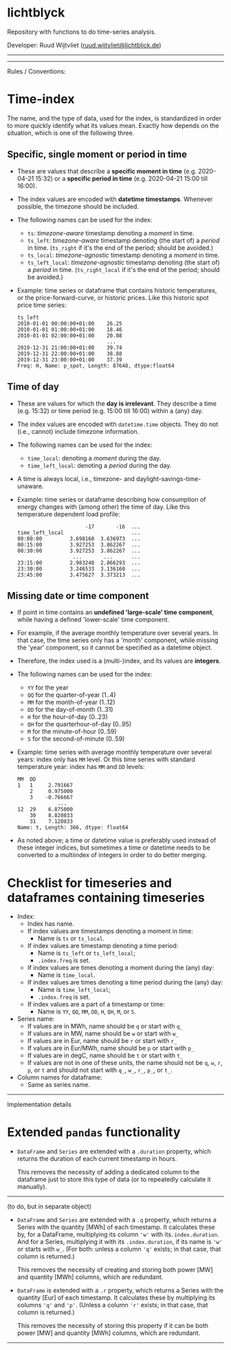 # lichtblyck

Repository with functions to do time-series analysis.

Developer: Ruud Wijtvliet (ruud.wijtvliet@lichtblick.de)

---

---

Rules / Conventions:

# Time-index

The name, and the type of data, used for the index, is standardized in order to more quickly identify what its values mean. Exactly how depends on the situation, which is one of the following three.

## Specific, single moment or period in time

* These are values that describe a **specific moment in time** (e.g. 2020-04-21 15:32) or a **specific period in time** (e.g. 2020-04-21 15:00 till 16:00).
* The index values are encoded with **datetime timestamps**. Whenever possible, the timezone should be included.

* The following names can be used for the index:

  - `ts`: *timezone-aware* timestamp denoting a *moment* in time.
  - `ts_left`: *timezone-aware* timestamp denoting (the start of) a *period* in time. (`ts_right` if it's the end of the period; should be avoided.)
  - `ts_local`: *timezone-agnostic* timestamp denoting a *moment* in time.
  - `ts_left_local`: *timezone-agnostic* timestamp denoting (the start of) a *period* in time. (`ts_right_local` if it's the end of the period; should be avoided.)

* Example: time series or dataframe that contains historic temperatures, or the price-forward-curve, or historic prices. Like this historic spot price time series:

  ```
  ts_left
  2010-01-01 00:00:00+01:00    26.25
  2010-01-01 01:00:00+01:00    18.46
  2010-01-01 02:00:00+01:00    20.08
                               ...
  2019-12-31 21:00:00+01:00    39.74
  2019-12-31 22:00:00+01:00    38.88
  2019-12-31 23:00:00+01:00    37.39
  Freq: H, Name: p_spot, Length: 87648, dtype:float64
  ```

## Time of day

* These are values for which the **day is irrelevant**. They describe a time (e.g. 15:32) or time period (e.g. 15:00 till 16:00) within a (any) day.

* The index values are encoded with `datetime.time` objects. They do not (i.e., cannot) include timezone information.

* The following names can be used for the index:

  * `time_local`: denoting a *moment* during the day.
  * `time_left_local`: denoting a *period* during the day.

* A time is always local, i.e., timezone- and daylight-savings-time-unaware.

* Example: time series or dataframe describing how consumption of energy changes with (among other) the time of day. Like this temperature dependent load profile:

  ```
                        -17       -16  ...
  time_left_local                      ...
  00:00:00         3.698160  3.636973  ...
  00:15:00         3.927253  3.862267  ...
  00:30:00         3.927253  3.862267  ...
                    ...       ...      ...
  23:15:00         2.983240  2.866293  ...
  23:30:00         3.246533  3.136160  ...
  23:45:00         3.475627  3.373213  ...
  ```

## Missing date or time component

* If point in time contains an **undefined 'large-scale' time component**, while having a defined 'lower-scale' time component.

* For example, if the average monthly temperature over several years. In that case, the time series only has a 'month' component, while missing the 'year' component, so it cannot be specified as a datetime object. 

* Therefore, the index used is a (multi-)index, and its values are **integers**.

* The following names can be used for the index:

  * `YY` for the year
  * `QQ` for the quarter-of-year (1..4)
  * `MM` for the month-of-year (1..12)
  * `DD` for the day-of-month (1..31)
  * `H` for the hour-of-day (0..23)
  * `QH` for the quarterhour-of-day (0..95)
  * `M` for the minute-of-hour (0..59)
  * `S` for the second-of-minute (0..59)

* Example: time series with average monthly temperature over several years: index only has `MM` level. Or this time series with standard temperature year: index has `MM` and `DD` levels:

  ```
  MM  DD
  1   1     2.791667
      2     0.975000
      3    -0.766667
               ...
  12  29    6.875000
      30    8.820833
      31    7.120833
  Name: t, Length: 366, dtype: float64
  ```

* As noted above; a time or datetime value is preferably used instead of these integer indices, but sometimes a time or datetime needs to be converted to a multiindex of integers in order to do better merging.

# Checklist for timeseries and dataframes containing timeseries

* Index:
  * Index has name.
  * If index values are timestamps denoting a moment in time: 
    * Name is `ts` or `ts_local`.
  * If index values are timestamp denoting a time period:
    - Name is `ts_left` or `ts_left_local`;
    - `.index.freq` is set.
  * If index values are times denoting a moment during the (any) day:
    - Name is `time_local`.
  * If index values are times denoting a time period during the (any) day:
    - Name is `time_left_local`;
    - `.index.freq` is set.
  * If index values are a part of a timestamp or time:
    - Name is `YY`, `QQ`, `MM`, `DD`, `H`, `QH`, `M`, or `S`.
* Series name:
  * If values are in MWh, name should be `q` or start with `q_`
  * If values are in MW, name should be `w` or start with `w_`
  * If values are in Eur, name should be `r` or start with `r_`
  * If values are in Eur/MWh, name should be `p` or start with `p_`
  * If values are in degC, name should be `t` or start with `t_`
  * If values are not in one of these units, the name should not be `q`, `w`, `r`, `p`, or `t` and should not start with `q_`, `w_`, `r_`, `p_`, or `t_`.
* Column names for dataframe:
  * Same as series name.



---

Implementation details

# Extended `pandas` functionality

* `DataFrame` and `Series` are extended with a `.duration` property, which returns the duration of each current timestamp in hours.

  This removes the necessity of adding a dedicated column to the dataframe just to store this type of data (or to repeatedly calculate it manually).

---

(to do, but in separate object)

* `DataFrame` and `Series` are extended with a `.q` property, which returns a Series with the quantity [MWh] of each timestamp. It calculates these by, for a DataFrame, multiplying its column `'w'` with its`.index.duration`. And for a Series, multiplying it with its `.index.duration`, if its name is `'w'` or starts with `w_`. (For both: unless a column `'q'` exists; in that case, that column is returned.)

  This removes the necessity of creating and storing both power [MW] and quantity [MWh] columns, which are redundant.
  
* `DataFrame` is extended with a `.r` property, which returns a Series with the quantity [Eur] of each timestamp. It calculates these by multiplying its columns `'q'` and `'p'`. (Unless a column `'r'` exists; in that case, that column is returned.)

  This removes the necessity of storing this property if it can be both power [MW] and quantity [MWh] columns, which are redundant.

---

